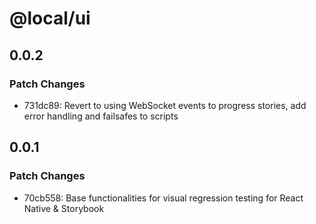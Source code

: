 # @local/ui

## 0.0.2

### Patch Changes

- 731dc89: Revert to using WebSocket events to progress stories, add error handling and failsafes to scripts

## 0.0.1

### Patch Changes

- 70cb558: Base functionalities for visual regression testing for React Native & Storybook
